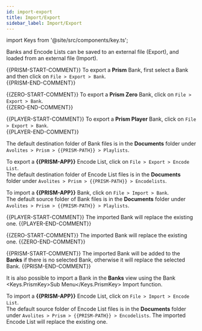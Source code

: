 ```yaml
---
id: import-export
title: Import/Export
sidebar_label: Import/Export
---
```

import Keys from '@site/src/components/key.ts';

Banks and Encode Lists can be saved to an external file (Export), and loaded from an external file (Import).

{{PRISM-START-COMMENT}}
To export a **Prism** Bank, first select a Bank and then click on `File > Export > Bank`.  
{{PRISM-END-COMMENT}}

{{ZERO-START-COMMENT}}
To export a **Prism Zero** Bank, click on `File > Export > Bank`.  
{{ZERO-END-COMMENT}}

{{PLAYER-START-COMMENT}}
To export a **Prism Player** Bank, click on `File > Export > Bank`.  
{{PLAYER-END-COMMENT}}

The default destination folder of Bank files is in the **Documents** folder under `Avolites > Prism > {{PRISM-PATH}} > Playlists`.

To export a **{{PRISM-APP}}** Encode List, click on `File > Export > Encode List`.  
The default destination folder of Encode List files is in the **Documents** folder under `Avolites > Prism > {{PRISM-PATH}} > Encodelists`.

To import a **{{PRISM-APP}}** Bank, click on `File > Import > Bank`.  
The default source folder of Bank files is in the **Documents** folder under `Avolites > Prism > {{PRISM-PATH}} > Playlists`.

{{PLAYER-START-COMMENT}}
The imported Bank will replace the existing one.
{{PLAYER-END-COMMENT}}

{{ZERO-START-COMMENT}}
The imported Bank will replace the existing one.
{{ZERO-END-COMMENT}}

{{PRISM-START-COMMENT}}
The imported Bank will be added to the **Banks** if there is no selected Bank, otherwise it will replace the selected Bank. 
{{PRISM-END-COMMENT}}

It is also possible to import a Bank in the <b>Banks</b> view using the Bank <Keys.PrismKey>Sub Menu</Keys.PrismKey> Import function.

To import a **{{PRISM-APP}}** Encode List, click on `File > Import > Encode List`.  
The default source folder of Encode List files is in the **Documents** folder under `Avolites > Prism > {{PRISM-PATH}} > Encodelists`.
The imported Encode List will replace the existing one.